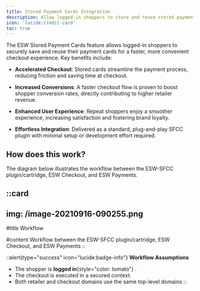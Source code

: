 ```yaml
---
title: Stored Payment Cards Integration
description: Allow logged-in shoppers to store and reuse stored payment cards.
icon: 'lucide:credit-card'
toc: true
---
```


The ESW Stored Payment Cards feature allows logged-in shoppers to securely save and reuse their payment cards for a faster, more convenient checkout experience. Key benefits include:

- **Accelerated Checkout**: Stored cards streamline the payment process, reducing friction and saving time at checkout.

- **Increased Conversions**: A faster checkout flow is proven to boost shopper conversion rates, directly contributing to higher retailer revenue.

- **Enhanced User Experience**: Repeat shoppers enjoy a smoother experience, increasing satisfaction and fostering brand loyalty.

- **Effortless Integration**: Delivered as a standard, plug-and-play SFCC plugin with minimal setup or development effort required.

## How does this work?

The diagram below illustrates the workflow between the ESW-SFCC plugin/cartridge, ESW Checkout, and ESW Payments.

::card
---
img: /image-20210916-090255.png
---
#title
Workflow

#content
Workflow between the ESW-SFCC plugin/cartridge, ESW Checkout, and ESW Payments
::

::alert{type="success" icon="lucide:badge-info"}
  **Workflow Assumptions** <br>
  - The shopper is **logged in**{style="color: tomato"} .
  - The checkout is executed in a secured context.
  - Both retailer and checkout domains use the same top-level domains
::